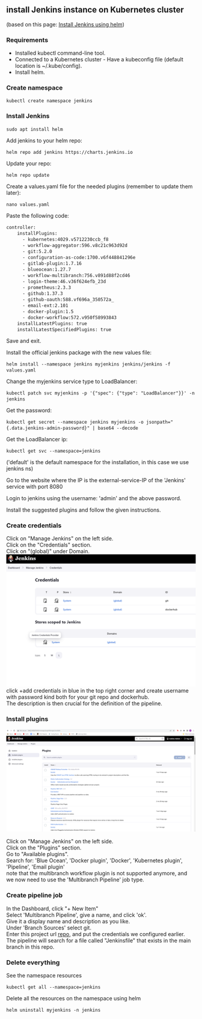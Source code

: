 ## install Jenkins instance on Kubernetes cluster
(based on this page: [Install Jenkins using helm](https://sweetcode.io/how-to-setup-jenkins-ci-cd-pipeline-on-kubernetes-cluster-with-helm/))

### Requirements
- Installed kubectl command-line tool.
- Connected to a Kubernetes cluster - Have a kubeconfig file (default location is ~/.kube/config).
- Install helm.

### Create namespace
```
kubectl create namespace jenkins
```
 
### Install Jenkins
```
sudo apt install helm
```
Add jenkins to your helm repo:
```
helm repo add jenkins https://charts.jenkins.io
```

Update your repo:
```
helm repo update
```
Create a values.yaml file for the needed plugins (remember to update them later):
```
nano values.yaml
```
Paste the following code:
```
controller:
    installPlugins:
      - kubernetes:4029.v5712230ccb_f8
      - workflow-aggregator:596.v8c21c963d92d
      - git:5.2.0
      - configuration-as-code:1700.v6f448841296e
      - gitlab-plugin:1.7.16
      - blueocean:1.27.7
      - workflow-multibranch:756.v891d88f2cd46
      - login-theme:46.v36f624efb_23d
      - prometheus:2.3.3
      - github:1.37.3
      - github-oauth:588.vf696a_350572a_
      - email-ext:2.101
      - docker-plugin:1.5
      - docker-workflow:572.v950f58993843
    installLatestPlugins: true
    installLatestSpecifiedPlugins: true
```
Save and exit.

Install the official jenkins package with the new values file:
```
helm install --namespace jenkins myjenkins jenkins/jenkins -f values.yaml
```
Change the myjenkins service type to LoadBalancer:

```
kubectl patch svc myjenkins -p '{"spec": {"type": "LoadBalancer"}}' -n jenkins
```

Get the password:
```
kubectl get secret --namespace jenkins myjenkins -o jsonpath="{.data.jenkins-admin-password}" | base64 --decode
```
Get the LoadBalancer ip:
```
kubectl get svc --namespace=jenkins 
```
('default' is the default namespace for the installation, in this case we use jenkins ns) 

Go to the website where the IP is the external-service-IP of the 'Jenkins' service with port 8080

Login to jenkins using the username: 'admin' and the above password.

Install the suggested plugins and follow the given instructions.
### Create credentials
Click on "Manage Jenkins" on the left side. \
Click on the "Credentials" section. \
Click on "(global)" under Domain. \
![plot](../images/jenkinscred.png)
click +add credentials in blue in the top right corner and create username
with password kind both for your git repo and dockerhub. \
The description is then crucial for the definition of the pipeline.

### Install plugins

![plot](../images/jenkinsplugin.png)

Click on "Manage Jenkins" on the left side. \
Click on the "Plugins" section. \
Go to "Available plugins". \
Search for: 'Blue Ocean', 'Docker plugin', 'Docker', 'Kubernetes plugin', 'Pipeline', 'Email plugin' \
note that the multibranch workflow plugin is not supported anymore, and we now need to use the 
'Multibranch Pipeline' job type.

### Create pipeline job
In the Dashboard, click "+ New Item" \
Select 'Multibranch Pipeline', give a name, and click 'ok'. \
Give it a display name and description as you like. \
Under 'Branch Sources' select git. \
Enter this project url [repo](https://github.com/Milk18/final_project), and put the credentials we configured earlier.
The pipeline will search for a file called "Jenkinsfile" that exists in the main branch in this repo.

### Delete everything
See the namespace resources 
```
kubectl get all --namespace=jenkins 
```

Delete all the resources on the namespace using helm 
```
helm uninstall myjenkins -n jenkins
```

